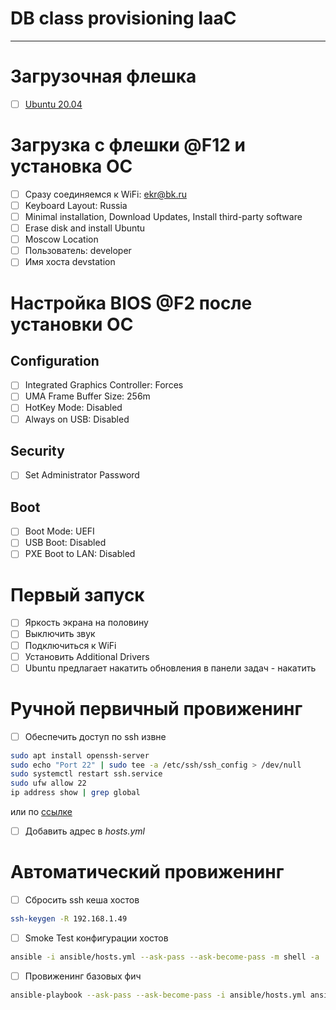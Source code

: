 # DB class provisioning IaaC

---

# Загрузочная флешка
- [ ] [Ubuntu 20.04](https://releases.ubuntu.com/20.04/ubuntu-20.04-desktop-amd64.iso)

# Загрузка с флешки @F12 и установка ОС
- [ ] Сразу соединяемся к WiFi: ekr@bk.ru
- [ ] Keyboard Layout: Russia
- [ ] Minimal installation, Download Updates, Install third-party software
- [ ] Erase disk and install Ubuntu
- [ ] Moscow Location
- [ ] Пользователь: developer
- [ ] Имя хоста devstation

# Настройка BIOS @F2 после установки ОС
## Configuration
- [ ] Integrated Graphics Controller: Forces
- [ ] UMA Frame Buffer Size: 256m
- [ ] HotKey Mode: Disabled
- [ ] Always on USB: Disabled
## Security
- [ ] Set Administrator Password
## Boot
- [ ] Boot Mode: UEFI
- [ ] USB Boot: Disabled
- [ ] PXE Boot to LAN: Disabled

# Первый запуск

- [ ] Яркость экрана на половину
- [ ] Выключить звук
- [ ] Подключиться к WiFi
- [ ] Установить Additional Drivers
- [ ] Ubuntu предлагает накатить обновления в панели задач - накатить

# Ручной первичный провиженинг
- [ ] Обеспечить доступ по ssh извне
```bash
sudo apt install openssh-server
sudo echo "Port 22" | sudo tee -a /etc/ssh/ssh_config > /dev/null
sudo systemctl restart ssh.service 
sudo ufw allow 22
ip address show | grep global
```
или по [ссылке](https://tinyurl.com/ekr-ssh)
- [ ] Добавить адрес в _hosts.yml_

# Автоматический провиженинг
- [ ] Cбросить ssh кеша хостов
```bash
ssh-keygen -R 192.168.1.49
```

- [ ] Smoke Test конфигурации хостов
```bash
ansible -i ansible/hosts.yml --ask-pass --ask-become-pass -m shell -a 'uname -a' all
```

- [ ] Провиженинг базовых фич
```bash
ansible-playbook --ask-pass --ask-become-pass -i ansible/hosts.yml ansible/inventory.yml [--skip-tags "homedir4developer"] [--start-at-task='Shut down CI docker containers'] [--step] [--tags "ansible"] [--limit dev_stations] [-vvv]
```
